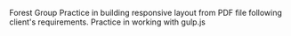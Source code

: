 Forest Group 
Practice in building responsive layout from PDF file following client's requirements.
Practice in working with gulp.js
